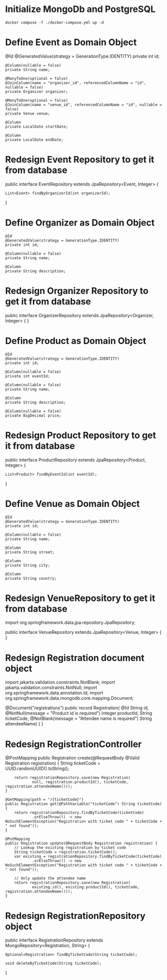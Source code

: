 # Initialize MongoDb and PostgreSQL

	docker compose -f ./docker-compose.yml up -d

# Define Event as Domain Object

  @Id
    @GeneratedValue(strategy = GenerationType.IDENTITY)
    private int id;

    @Column(nullable = false)
    private String name;

    @ManyToOne(optional = false)
    @JoinColumn(name = "organizer_id", referencedColumnName = "id", nullable = false)
    private Organizer organizer;

    @ManyToOne(optional = false)
    @JoinColumn(name = "venue_id", referencedColumnName = "id", nullable = false)
    private Venue venue;

    @Column
    private LocalDate startDate;

    @Column
    private LocalDate endDate;

# Redesign Event Repository to get it from database
public interface EventRepository extends JpaRepository<Event, Integer> {

    List<Event> findByOrganizerId(int organizerId);
}
# Define Organizer as Domain Object

    @Id
    @GeneratedValue(strategy = GenerationType.IDENTITY)
    private int id;

    @Column(nullable = false)
    private String name;

    @Column
    private String description;
# Redesign Organizer Repository to get it from database
public interface OrganizerRepository extends JpaRepository<Organizer, Integer> {
}

# Define Product as Domain Object

    @Id
    @GeneratedValue(strategy = GenerationType.IDENTITY)
    private int id;

    @Column(nullable = false)
    private int eventId;

    @Column(nullable = false)
    private String name;

    @Column
    private String description;

    @Column(nullable = false)
    private BigDecimal price;
    
# Redesign Product Repository to get it from database
public interface ProductRepository extends JpaRepository<Product, Integer> {

    List<Product> findByEventId(int eventId);
}


# Define Venue as Domain Object

    @Id
    @GeneratedValue(strategy = GenerationType.IDENTITY)
    private int id;

    @Column(nullable = false)
    private String name;

    @Column
    private String street;

    @Column
    private String city;

    @Column
    private String country;

# Redesign VenueRepository to get it from database
import org.springframework.data.jpa.repository.JpaRepository;

public interface VenueRepository extends JpaRepository<Venue, Integer> {
}

# Redesign Registration document object
import jakarta.validation.constraints.NotBlank;
import jakarta.validation.constraints.NotNull;
import org.springframework.data.annotation.Id;
import org.springframework.data.mongodb.core.mapping.Document;

@Document("registrations")
public record Registration(
        @Id String id,
        @NotNull(message = "Product id is required") Integer productId,
        String ticketCode,
        @NotBlank(message = "Attendee name is required") String attendeeName) {
}


# Redesign RegistrationController

 @PostMapping
    public Registration create(@RequestBody @Valid Registration registration) {
        String ticketCode = UUID.randomUUID().toString();

        return registrationRepository.save(new Registration(
                null, registration.productId(), ticketCode, registration.attendeeName()));
    }

    @GetMapping(path = "/{ticketCode}")
    public Registration get(@PathVariable("ticketCode") String ticketCode) {
        return registrationRepository.findByTicketCode(ticketCode)
                .orElseThrow(() -> new NoSuchElementException("Registration with ticket code " + ticketCode + " not found"));
    }

    @PutMapping
    public Registration update(@RequestBody Registration registration) {
        // Lookup the existing registration by ticket code
        String ticketCode = registration.ticketCode();
        var existing = registrationRepository.findByTicketCode(ticketCode)
                .orElseThrow(() -> new NoSuchElementException("Registration with ticket code " + ticketCode + " not found"));

        // Only update the attendee name
        return registrationRepository.save(new Registration(
                existing.id(), existing.productId(), ticketCode, registration.attendeeName()));
    }
    
# Redesign RegistrationRepository object

public interface RegistrationRepository extends MongoRepository<Registration, String> {

    Optional<Registration> findByTicketCode(String ticketCode);

    void deleteByTicketCode(String ticketCode);
}
